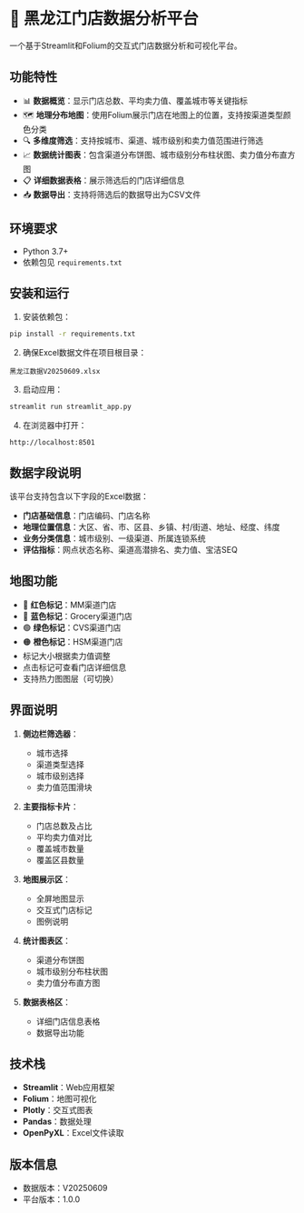 # 🏪 黑龙江门店数据分析平台

一个基于Streamlit和Folium的交互式门店数据分析和可视化平台。

## 功能特性

- 📊 **数据概览**：显示门店总数、平均卖力值、覆盖城市等关键指标
- 🗺️ **地理分布地图**：使用Folium展示门店在地图上的位置，支持按渠道类型颜色分类
- 🔍 **多维度筛选**：支持按城市、渠道、城市级别和卖力值范围进行筛选
- 📈 **数据统计图表**：包含渠道分布饼图、城市级别分布柱状图、卖力值分布直方图
- 📋 **详细数据表格**：展示筛选后的门店详细信息
- 📥 **数据导出**：支持将筛选后的数据导出为CSV文件

## 环境要求

- Python 3.7+
- 依赖包见 `requirements.txt`

## 安装和运行

1. 安装依赖包：
```bash
pip install -r requirements.txt
```

2. 确保Excel数据文件在项目根目录：
```
黑龙江数据V20250609.xlsx
```

3. 启动应用：
```bash
streamlit run streamlit_app.py
```

4. 在浏览器中打开：
```
http://localhost:8501
```

## 数据字段说明

该平台支持包含以下字段的Excel数据：

- **门店基础信息**：门店编码、门店名称
- **地理位置信息**：大区、省、市、区县、乡镇、村/街道、地址、经度、纬度
- **业务分类信息**：城市级别、一级渠道、所属连锁系统
- **评估指标**：网点状态名称、渠道高潜排名、卖力值、宝洁SEQ

## 地图功能

- 🔴 **红色标记**：MM渠道门店
- 🔵 **蓝色标记**：Grocery渠道门店
- 🟢 **绿色标记**：CVS渠道门店
- 🟠 **橙色标记**：HSM渠道门店
- 标记大小根据卖力值调整
- 点击标记可查看门店详细信息
- 支持热力图图层（可切换）

## 界面说明

1. **侧边栏筛选器**：
   - 城市选择
   - 渠道类型选择
   - 城市级别选择
   - 卖力值范围滑块

2. **主要指标卡片**：
   - 门店总数及占比
   - 平均卖力值对比
   - 覆盖城市数量
   - 覆盖区县数量

3. **地图展示区**：
   - 全屏地图显示
   - 交互式门店标记
   - 图例说明

4. **统计图表区**：
   - 渠道分布饼图
   - 城市级别分布柱状图
   - 卖力值分布直方图

5. **数据表格区**：
   - 详细门店信息表格
   - 数据导出功能

## 技术栈

- **Streamlit**：Web应用框架
- **Folium**：地图可视化
- **Plotly**：交互式图表
- **Pandas**：数据处理
- **OpenPyXL**：Excel文件读取

## 版本信息

- 数据版本：V20250609
- 平台版本：1.0.0 